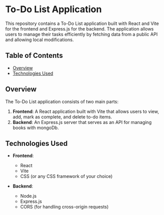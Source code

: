# To-Do List Application

This repository contains a To-Do List application built with React and Vite for the frontend and Express.js for the backend. The application allows users to manage their tasks efficiently by fetching data from a public API and allowing local modifications.

## Table of Contents

- [Overview](#overview)
- [Technologies Used](#technologies-used)

## Overview

The To-Do List application consists of two main parts:

1. **Frontend**: A React application built with Vite that allows users to view, add, mark as complete, and delete to-do items.
2. **Backend**: An Express.js server that serves as an API for managing books with mongoDb.

## Technologies Used

- **Frontend**:
  - React
  - Vite
  - CSS (or any CSS framework of your choice)

- **Backend**:
  - Node.js
  - Express.js
  - CORS (for handling cross-origin requests)
